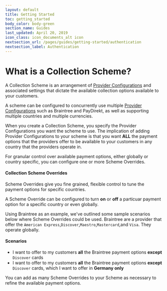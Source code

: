 ```yaml
---
layout: default
title: Getting Started
toc: getting_started
body_color: body-green
section_name: Guides
last_updated: April 20, 2019
icon_class: icon_documents_alt icon
nextsection_url: /pages/guides/getting-started/authentication
nextsection_label: Authentication
---
```

# What is a Collection Scheme?
A Collection Scheme is an arrangement of [Provider Configurations](/pages/guides/getting-started/what-is-a-provider-configuration) and associated settings that dictate the available collection options available to your customers.

A scheme can be configured to concurrently use multiple [Provider Configurations](/pages/guides/getting-started/what-is-a-provider-configuration) such as Braintree and PayDirekt, as well as supporting multiple countries and multiple currencies.

When you create a Collection Scheme, you specify the Provider Configurations you want the scheme to use. 
The implication of adding Provider Configurations to your scheme is that you want **ALL** the payment options that the providers offer to be available to your customers in any country that the providers operate in. 

For granular control over available payment options, either globally or country specific, you can configure one or more Scheme Overrides.

#### Collection Scheme Overrides
Scheme Overrides give you fine grained, flexible control to tune the payment options for specific countries.

A Scheme Override can be configured to turn **on** or **off** a particuar payment option for a specific country or even globally.

Using Braintree as an example, we've outlined some sample scenarios below where Scheme Overrides could be used. Braintree are a provider that offer the `American Express`,`Discover`,`Maestro`,`Mastercard`,and `Visa`. They operate globally.

#### Scenarios
- I want to offer to my customers **all** the Braintree payment options **except** `Discover` cards 
- I want to offer to my customers **all** the Braintree payment options **except** `Discover` cards, which I want to offer in **Germany only**

You can add as many Scheme Overrides to your Scheme as necessary to refine the available payment options.


